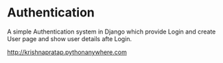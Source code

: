 # Authentication
 A simple Authentication system in Django  which provide Login and create User page and show user details afte Login.
 
 http://krishnapratap.pythonanywhere.com

